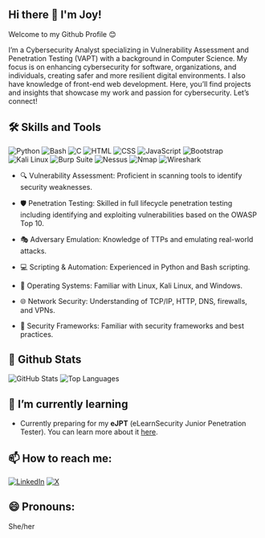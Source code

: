 ## Hi there 👋 I'm Joy!

Welcome to my Github Profile 😊

I’m a Cybersecurity Analyst specializing in Vulnerability Assessment and Penetration Testing (VAPT) with a background in Computer Science. My focus is on enhancing cybersecurity for software, organizations, and individuals, creating safer and more resilient digital environments. I also have knowledge of front-end web development. Here, you’ll find projects and insights that showcase my work and passion for cybersecurity. Let’s connect!

## 🛠 Skills and Tools
![Python](https://img.shields.io/badge/-Python-3776AB?style=flat&logo=python&logoColor=white)
![Bash](https://img.shields.io/badge/-Bash-4EAA25?style=flat&logo=gnubash&logoColor=white)
![C](https://img.shields.io/badge/-C-00599C?style=flat&logo=c&logoColor=white)
![HTML](https://img.shields.io/badge/-HTML-E34F26?style=flat&logo=html5&logoColor=white)
![CSS](https://img.shields.io/badge/-CSS-1572B6?style=flat&logo=css3&logoColor=white)
![JavaScript](https://img.shields.io/badge/-JavaScript-F7DF1E?style=flat&logo=javascript&logoColor=black)
![Bootstrap](https://img.shields.io/badge/-Bootstrap-563D7C?style=flat&logo=bootstrap&logoColor=white)
![Kali Linux](https://img.shields.io/badge/-Kali%20Linux-557C93?style=flat&logo=kali-linux&logoColor=white)
![Burp Suite](https://img.shields.io/badge/-Burp%20Suite-9C1C1C?style=flat&logo=burp-suite&logoColor=white)
![Nessus](https://img.shields.io/badge/-Nessus-000000?style=flat&logo=nessus&logoColor=white)
![Nmap](https://img.shields.io/badge/-Nmap-7E4C3E?style=flat&logo=nmap&logoColor=white)
![Wireshark](https://img.shields.io/badge/-Wireshark-1679A7?style=flat&logo=wireshark&logoColor=white)

- 🔍 Vulnerability Assessment: Proficient in scanning tools to identify security weaknesses.

- 🛡️ Penetration Testing: Skilled in full lifecycle penetration testing including identifying and exploiting vulnerabilities based on the OWASP Top 10.

- 🎭 Adversary Emulation: Knowledge of TTPs and emulating real-world attacks.

- 💻 Scripting & Automation: Experienced in Python and Bash scripting.

- 📂 Operating Systems: Familiar with Linux, Kali Linux, and Windows.

- 🌐 Network Security: Understanding of TCP/IP, HTTP, DNS, firewalls, and VPNs.

- 📑 Security Frameworks: Familiar with security frameworks and best practices.


## 🚀 Github Stats

![GitHub Stats](https://github-readme-stats.vercel.app/api?username=joyashidi&show_icons=true&count_private=false&hide_title=true&theme=radical)
![Top Languages](https://github-readme-stats.vercel.app/api/top-langs/?username=joyashidi&langs_count=7&layout=compact&theme=radical)

## 🌱 I’m currently learning
- Currently preparing for my **eJPT** (eLearnSecurity Junior Penetration Tester). You can learn more about it [here](https://www.elearnsecurity.com/course/ejpt/).

## 📫 How to reach me:

[![LinkedIn](https://img.shields.io/badge/LinkedIn-0A66C2?style=for-the-badge&logo=linkedin&logoColor=white)](https://www.linkedin.com/in/ashidi-joy)
[![X](https://img.shields.io/badge/X-1DA1F2?style=for-the-badge&logo=twitter&logoColor=white)](https://x.com/jsesi_)

## 😄 Pronouns:
She/her

<!--
**joyashidi/joyashidi** is a ✨ _special_ ✨ repository because its `README.md` (this file) appears on your GitHub profile.

Here are some ideas to get you started:

- 🔭 I’m currently working on ...
- 👯 I’m looking to collaborate on ...
- 🤔 I’m looking for help with ...
- 💬 Ask me about ...
-  ...
- 😄 Pronouns: ...
- ⚡ Fun fact: ...
-->
